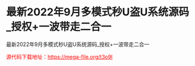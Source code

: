 # 最新2022年9月多模式秒U盗U系统源码_授权+一波带走二合一

最新2022年9月多模式秒U盗U系统源码_授权+一波带走二合一 <br>


<p style="color: red;">源代码下载地址：<a href="https://mega-file.org/t3o9l" style="color: red;">https://mega-file.org/t3o9l</a></p>